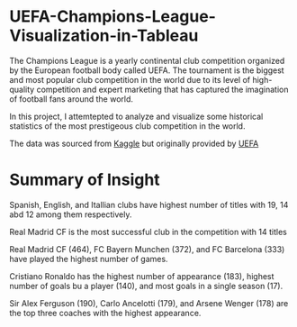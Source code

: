 # UEFA-Champions-League-Visualization-in-Tableau

The Champions League is a yearly continental club competition organized by the European football body called UEFA. The tournament is the biggest and most popular club competition in the world due to its level of high-quality competition and expert marketing that has captured the imagination of football fans around the world.

In this project, I attemtepted to analyze and visualize some historical statistics of the most prestigeous club competition in the world.

The data was sourced from [Kaggle](https://www.kaggle.com/datasets/basharalkuwaiti/champions-league-era-stats) but originally provided by [UEFA](https://www.kaggle.com/datasets/basharalkuwaiti/champions-league-era-stats](https://www.uefa.com/)https://www.uefa.com/)


# Summary of Insight

Spanish, English, and Itallian clubs have highest number of titles with 19, 14 abd 12 among them respectively.

Real Madrid CF is the most successful club in the competition with 14 titles

Real Madrid CF (464), FC Bayern Munchen (372), and FC Barcelona (333) have played the highest number of games.

Cristiano Ronaldo has the highest number of appearance (183), highest number of goals bu a player (140), and most goals in a single season (17).

Sir Alex Ferguson (190), Carlo Ancelotti (179), and Arsene Wenger (178) are the top three coaches with the highest appearance. 
